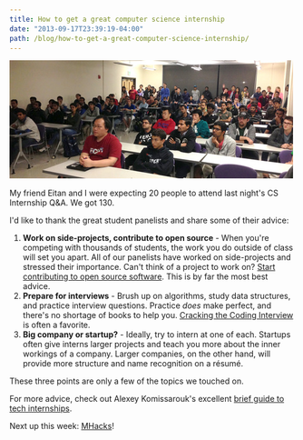 ```yaml
---
title: How to get a great computer science internship
date: "2013-09-17T23:39:19-04:00"
path: /blog/how-to-get-a-great-computer-science-internship/
---
```


![Photo of the Computer Science internship event](./tech-internship-event.jpg)

My friend Eitan and I were expecting 20 people to attend last night's CS Internship Q&A. We got 130.

I'd like to thank the great student panelists and share some of their advice:

1.  **Work on side-projects, contribute to open source** \- When you're competing with thousands of students, the work you do outside of class will set you apart. All of our panelists have worked on side-projects and stressed their importance. Can't think of a project to work on? [Start contributing to open source software](http://opensource.com/life/13/4/ten-ways-participate-open-source). This is by far the most best advice.
2.  **Prepare for interviews** \- Brush up on algorithms, study data structures, and practice interview questions. Practice _does_ make perfect, and there's no shortage of books to help you. [Cracking the Coding Interview](http://www.amazon.com/Cracking-Coding-Interview-Programming-Questions/dp/098478280X) is often a favorite.
3.  **Big company or startup?** \- Ideally, try to intern at one of each. Startups often give interns larger projects and teach you more about the inner workings of a company. Larger companies, on the other hand, will provide more structure and name recognition on a résumé.

These three points are only a few of the topics we touched on.

For more advice, check out Alexey Komissarouk's excellent [brief guide to tech internships](http://alexeymk.com/a-brief-guide-to-tech-internships/).

Next up this week: [MHacks](http://www.mhacks.org/)!

